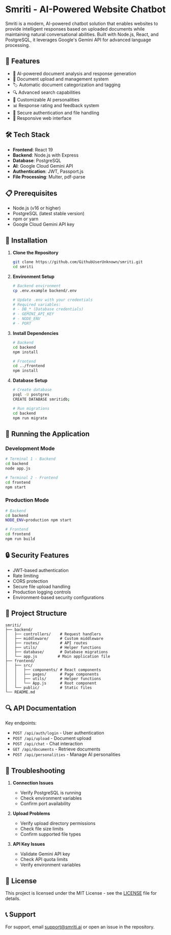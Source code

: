 # Smriti - AI-Powered Website Chatbot

Smriti is a modern, AI-powered chatbot solution that enables websites to provide intelligent responses based on uploaded documents while maintaining natural conversational abilities. Built with Node.js, React, and PostgreSQL, it leverages Google's Gemini API for advanced language processing.

## 🚀 Features

- 🤖 AI-powered document analysis and response generation
- 📄 Document upload and management system
- 🏷️ Automatic document categorization and tagging
- 🔍 Advanced search capabilities
- 🎯 Customizable AI personalities
- 📊 Response rating and feedback system
- 🔐 Secure authentication and file handling
- 📱 Responsive web interface

## 🛠️ Tech Stack

- **Frontend**: React 19
- **Backend**: Node.js with Express
- **Database**: PostgreSQL
- **AI**: Google Cloud Gemini API
- **Authentication**: JWT, Passport.js
- **File Processing**: Multer, pdf-parse

## 📋 Prerequisites

- Node.js (v16 or higher)
- PostgreSQL (latest stable version)
- npm or yarn
- Google Cloud Gemini API key

## 🔧 Installation

1. **Clone the Repository**
   ```bash
   git clone https://github.com/GithubUserUnknown/smriti.git
   cd smriti
   ```

2. **Environment Setup**
   ```bash
   # Backend environment
   cp .env.example backend/.env
   
   # Update .env with your credentials
   # Required variables:
   # - DB_* (Database credentials)
   # - GEMINI_API_KEY
   # - NODE_ENV
   # - PORT
   ```

3. **Install Dependencies**
   ```bash
   # Backend
   cd backend
   npm install

   # Frontend
   cd ../frontend
   npm install
   ```

4. **Database Setup**
   ```bash
   # Create database
   psql -U postgres
   CREATE DATABASE smritidb;
   
   # Run migrations
   cd backend
   npm run migrate
   ```

## 🚀 Running the Application

### Development Mode
```bash
# Terminal 1 - Backend
cd backend
node app.js

# Terminal 2 - Frontend
cd frontend
npm start
```

### Production Mode
```bash
# Backend
cd backend
NODE_ENV=production npm start

# Frontend
cd frontend
npm run build
```

## 🔒 Security Features

- JWT-based authentication
- Rate limiting
- CORS protection
- Secure file upload handling
- Production logging controls
- Environment-based security configurations

## 📁 Project Structure
```
smriti/
├── backend/
│   ├── controllers/    # Request handlers
│   ├── middleware/     # Custom middleware
│   ├── routes/         # API routes
│   ├── utils/          # Helper functions
│   ├── database/       # Database migrations
│   └── app.js         # Main application file
├── frontend/
│   ├── src/
│   │   ├── components/ # React components
│   │   ├── pages/      # Page components
│   │   ├── utils/      # Helper functions
│   │   └── App.js      # Root component
│   └── public/         # Static files
└── README.md
```

## 🔍 API Documentation

Key endpoints:
- `POST /api/auth/login` - User authentication
- `POST /api/upload` - Document upload
- `POST /api/chat` - Chat interaction
- `GET /api/documents` - Retrieve documents
- `POST /api/personalities` - Manage AI personalities

## 🐛 Troubleshooting

1. **Connection Issues**
   - Verify PostgreSQL is running
   - Check environment variables
   - Confirm port availability

2. **Upload Problems**
   - Verify upload directory permissions
   - Check file size limits
   - Confirm supported file types

3. **API Key Issues**
   - Validate Gemini API key
   - Check API quota limits
   - Verify environment variables


## 📄 License

This project is licensed under the MIT License - see the [LICENSE](LICENSE) file for details.

## 📞 Support

For support, email support@smriti.ai or open an issue in the repository.


